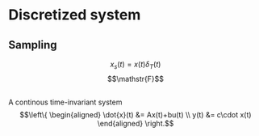# Discretized system
## Sampling
$$x_s(t)=x(t)\delta_T(t)$$
$$\mathstr{F}$$
## 
A continous time-invariant system
$$\left\{ \begin{aligned} 
\dot{x}(t) &= Ax(t)+bu(t)
\\ 
y(t) &= c\cdot x(t)
\end{aligned} \right.$$
